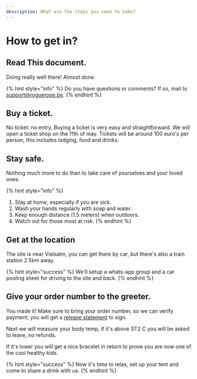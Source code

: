 ```yaml
---
description: What are the steps you need to take?
---
```


# How to get in?

## Read This document.

Doing really well there! Almost done.

{% hint style="info" %}
Do you have questions or comments? If so, mail to [support@roguerope.be](mailto:support@roguerope.be).
{% endhint %}

## Buy a ticket.

No ticket: no entry. Buying a ticket is very easy and straightforward. We will open a ticket shop on the 11th of may. Tickets will be around 100 euro's per person, this includes lodging, food and drinks.

## Stay safe.

Nothing much more to do than to take care of yourselves and your loved ones.

{% hint style="info" %}
1. Stay at home, especially if you are sick.
2. Wash your hands regularly with soap and water.
3. Keep enough distance \(1.5 meters\) when outdoors.
4. Watch out for those most at risk.
{% endhint %}

## Get at the location

The site is near Vielsalm, you can get there by car, but there's also a train station 2.5km away.

{% hint style="success" %}
We'll setup a whats-app group and a car pooling sheet for driving to the site and back.
{% endhint %}

## Give your order number to the greeter.

You made it! Make sure to bring your order number, so we can verify payment, you will get a [release statement](release-statement.md) to sign. 

Next we will measure your body temp, if it's above 37.2 C you will be asked to leave, no refunds.

If it's lower you will get a nice bracelet in return to prove you are now one of the cool healthy kids.

{% hint style="success" %}
Now it's time to relax, set up your tent and come to share a drink with us.
{% endhint %}

